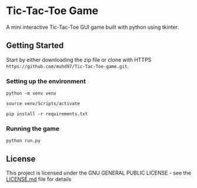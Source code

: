 # Tic-Tac-Toe Game

A mini interactive Tic-Tac-Toe GUI game built with python using tkinter.

## Getting Started

Start by either downloading the zip file or clone with HTTPS `https://github.com/muhd97/Tic-Tac-Toe-game.git`.

### Setting up the environment

`python -m venv venv`

`source venv/Scripts/activate`

`pip install -r requirements.txt`

### Running the game

`python run.py`

## License

This project is licensed under the GNU GENERAL PUBLIC LICENSE - see the [LICENSE.md](https://github.com/muhd97/Tic-Tac-Toe-game/blob/master/LICENSE) file for details
